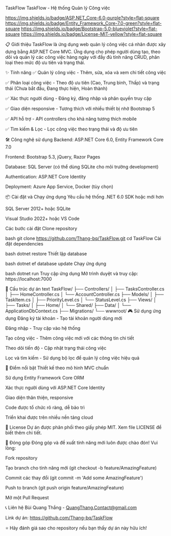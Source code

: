 TaskFlow
TaskFlow - Hệ thống Quản lý Công việc

https://img.shields.io/badge/ASP.NET_Core-6.0-purple?style=flat-square
https://img.shields.io/badge/Entity_Framework_Core-7.0-green?style=flat-square
https://img.shields.io/badge/Bootstrap-5.0-blueviolet?style=flat-square
https://img.shields.io/badge/License-MIT-yellow?style=flat-square

📋 Giới thiệu
TaskFlow là ứng dụng web quản lý công việc cá nhân được xây dựng bằng ASP.NET Core MVC. Ứng dụng cho phép người dùng tạo, theo dõi và quản lý các công việc hàng ngày với đầy đủ tính năng CRUD, phân loại theo mức độ ưu tiên và trạng thái.

✨ Tính năng
✅ Quản lý công việc - Thêm, sửa, xóa và xem chi tiết công việc

✅ Phân loại công việc - Theo độ ưu tiên (Cao, Trung bình, Thấp) và trạng thái (Chưa bắt đầu, Đang thực hiện, Hoàn thành)

✅ Xác thực người dùng - Đăng ký, đăng nhập và phân quyền truy cập

✅ Giao diện responsive - Tương thích với nhiều thiết bị nhờ Bootstrap 5

✅ API hỗ trợ - API controllers cho khả năng tương thích mobile

✅ Tìm kiếm & Lọc - Lọc công việc theo trạng thái và độ ưu tiên

🛠 Công nghệ sử dụng
Backend: ASP.NET Core 6.0, Entity Framework Core 7.0

Frontend: Bootstrap 5.3, jQuery, Razor Pages

Database: SQL Server (có thể dùng SQLite cho môi trường development)

Authentication: ASP.NET Core Identity

Deployment: Azure App Service, Docker (tùy chọn)

📦 Cài đặt và Chạy ứng dụng
Yêu cầu hệ thống
.NET 6.0 SDK hoặc mới hơn

SQL Server 2012+ hoặc SQLite

Visual Studio 2022+ hoặc VS Code

Các bước cài đặt
Clone repository

bash
git clone https://github.com/Thang-bq/TaskFlow.git
cd TaskFlow
Cài đặt dependencies

bash
dotnet restore
Thiết lập database

bash
dotnet ef database update
Chạy ứng dụng

bash
dotnet run
Truy cập ứng dụng
Mở trình duyệt và truy cập: https://localhost:7000

📁 Cấu trúc dự án
text
TaskFlow/
├── Controllers/
│   ├── TasksController.cs
│   ├── HomeController.cs
│   └── AccountController.cs
├── Models/
│   ├── TaskItem.cs
│   ├── PriorityLevel.cs
│   └── StatusLevel.cs
├── Views/
│   ├── Tasks/
│   ├── Home/
│   └── Shared/
├── Data/
│   └── ApplicationDbContext.cs
├── Migrations/
└── wwwroot/
🎮 Sử dụng ứng dụng
Đăng ký tài khoản - Tạo tài khoản người dùng mới

Đăng nhập - Truy cập vào hệ thống

Tạo công việc - Thêm công việc mới với các thông tin chi tiết

Theo dõi tiến độ - Cập nhật trạng thái công việc

Lọc và tìm kiếm - Sử dụng bộ lọc để quản lý công việc hiệu quả

🌟 Điểm nổi bật
Thiết kế theo mô hình MVC chuẩn

Sử dụng Entity Framework Core ORM

Xác thực người dùng với ASP.NET Core Identity

Giao diện thân thiện, responsive

Code được tổ chức rõ ràng, dễ bảo trì

Triển khai được trên nhiều nền tảng cloud

📄 License
Dự án được phân phối theo giấy phép MIT. Xem file LICENSE để biết thêm chi tiết.

🤝 Đóng góp
Đóng góp và đề xuất tính năng mới luôn được chào đón! Vui lòng:

Fork repository

Tạo branch cho tính năng mới (git checkout -b feature/AmazingFeature)

Commit các thay đổi (git commit -m 'Add some AmazingFeature')

Push to branch (git push origin feature/AmazingFeature)

Mở một Pull Request

📞 Liên hệ
Bùi Quang Thắng - QuangThang.Contact@gmail.com

Link dự án: https://github.com/Thang-bq/TaskFlow

⭐️ Hãy đánh giá sao cho repository nếu bạn thấy dự án này hữu ích!
